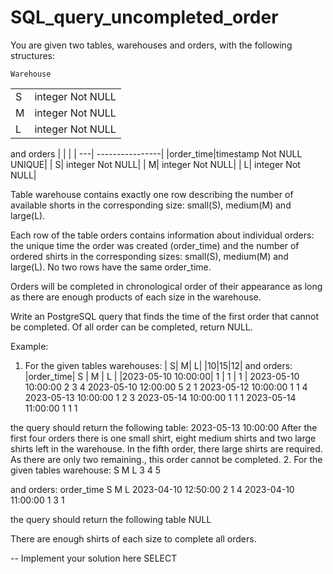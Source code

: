 # SQL_query_uncompleted_order
You are given two tables, warehouses and orders, with the following structures:

    Warehouse
|    |                 |
| ---| ----------------|
| S  | integer Not NULL|
| M  | integer Not NULL|
| L  | integer Not NULL|

   and  orders
|    |                 |
| ---| ----------------|
|order_time|timestamp Not NULL UNIQUE|
| S| integer Not NULL|
| M| integer Not NULL|
| L| integer Not NULL|

Table warehouse contains exactly one row describing the number of available shorts in the corresponding size: small(S), medium(M) and large(L).

Each row of the table orders contains information about individual orders: the unique time the order was created (order_time) and the number of ordered shirts in the corresponding sizes: small(S), medium(M) and large(L). No two rows have the same order_time.

Orders will be completed in chronological order of their appearance as long as there are enough products of each size in the warehouse.

Write an PostgreSQL query that finds the time of the first order that cannot be completed. Of all order can be completed, return NULL.

Example:
1. For the given tables warehouses:
| S| M| L|
|10|15|12|
and orders:
|order_time|  S  | M | L |
|2023-05-10 10:00:00| 1 | 1 | 1 |
2023-05-10 10:00:00       2           3         4
2023-05-10 12:00:00       5           2         1
2023-05-12 10:00:00       1           1         4
2023-05-13 10:00:00       1           2         3
2023-05-14 10:00:00       1           1         1
2023-05-14 11:00:00       1           1         1

the query should return the following table:
2023-05-13 10:00:00
After the first four orders there is one small shirt, eight medium shirts and two large shirts left in the warehouse. In the fifth order, there large shirts are required. As there are only two remaining., this order cannot be completed.
2. For the given tables warehouse:
S          M           L
3          4           5

and orders:
order_time                       S          M         L
2023-04-10 12:50:00       2           1         4
2023-04-10 11:00:00       1           3         1

the query should return the following table
NULL

There are enough shirts of each size to complete all orders.      

-- Implement your solution here
SELECT
